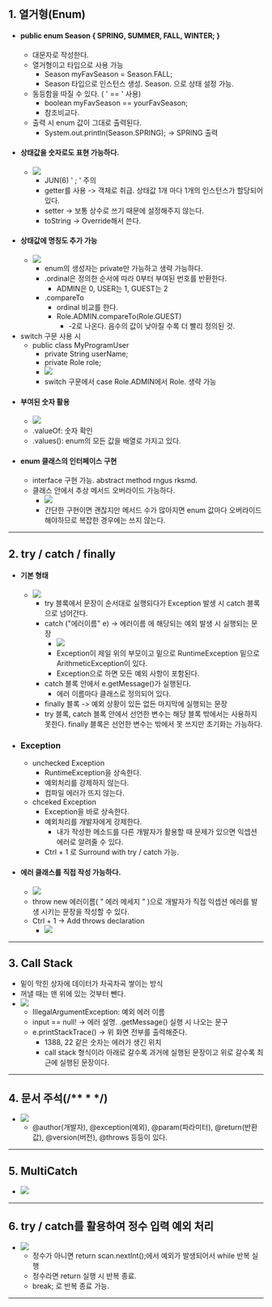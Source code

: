 ## 1. 열거형(Enum)
- #### public enum Season { SPRING, SUMMER, FALL, WINTER; }
	- 대문자로 작성한다.
	- 열거형이고 타입으로 사용 가능
		- Season myFavSeason = Season.FALL;
		- Season 타입으로 인스턴스 생성. Season. 으로 상태 설정 가능.
	- 동등함을 따질 수 있다. ( ' == ' 사용)
		- boolean myFavSeason == yourFavSeason;
		- 참조비교다.
	- 출력 시 enum 값이 그대로 출력된다.
		- System.out.println(Season.SPRING); -> SPRING 출력
- #### 상태값을 숫자로도 표현 가능하다.
	- ![](image/enum1.jpg)
		- JUN(6) ' ; ' 주의
		- getter를 사용 -> 객체로 취급. 상태값 1개 마다 1개의 인스턴스가 할당되어 있다.
		- setter -> 보통 상수로 쓰기 때문에 설정해주지 않는다.
		- toString -> Override해서 쓴다.
- #### 상태값에 명칭도 추가 가능
	- ![](image/enum2.jpg)
		- enum의 생성자는 private만 가능하고 생략 가능하다.
		- .ordinal은 정의한 순서에 따라 0부터 부여된 번호를 반환한다.
			- ADMIN은 0, USER는 1, GUEST는 2
		- .compareTo
			- ordinal 비교를 한다.
			- Role.ADMIN.compareTo(Role.GUEST)
				- -2로 나온다. 음수의 값이 낮아질 수록 더 빨리 정의된 것.
- switch 구문 사용 시
	- public class MyProgramUser
		- private String userName;
		- private Role role;
		- ![](image/role%20switch.jpg)
		- switch 구문에서 case Role.ADMIN에서 Role. 생략 가능
- #### 부여된 숫자 활용
	- ![](image/enum3.jpg)
	- .valueOf: 숫자 확인
	- .values(): enum의 모든 값을 배열로 가지고 있다.
- #### enum 클래스의 인터페이스 구현
	- interface 구현 가능. abstract method rngus rksmd.
	- 클래스 안에서 추상 메서드 오버라이드 가능하다.
		- ![](image/enum4.jpg)
		- 간단한 구현이면 괜찮지만 메서드 수가 많아지면 enum 값마다 오버라이드 해야하므로 복잡한 경우에는 쓰지 않는다.

---
## 2. try / catch / finally
- #### 기본 형태
	- ![](image/try%20catch%20basic.jpg)
		- try 블록에서 문장이 순서대로 실행되다가 Exception 발생 시 catch 블록으로 넘어간다.
		- catch ("에러이름" e) -> 에러이름 에 해당되는 예외 발생 시 실행되는 문장
			- ![](image/예외의%20상속%20관계.jpg)
			- Exception이 제일 위의 부모이고 밑으로 RuntimeException 밑으로 ArithmeticException이 있다.
			- Exception으로 하면 모든 예외 사항이 포함된다.
		- catch 블록 안에서 e.getMessage()가 실행된다.
			- 에러 이름마다 클래스로 정의되어 있다.
		- finally 블록 -> 예외 상황이 있든 없든 마지막에 실행되는 문장
		- try 블록, catch 블록 안에서 선언한 변수는 해당 블록 밖에서는 사용하지 못한다. finally 블록은 선언한 변수는 밖에서 못 쓰지만 초기화는 가능하다.
- ### Exception
	- unchecked Exception
		- RuntimeException을 상속한다.
		- 예외처리를 강제하지 않는다.
		- 컴파일 에러가 뜨지 않는다.
	- chceked Exception
		- Exception을 바로 상속한다.
		- 예외처리를 개발자에게 강제한다.
			- 내가 작성한 메소드를 다른 개발자가 활용할 때 문제가 있으면 익셉션 에러로 알려줄 수 있다.
		- Ctrl + 1 로 Surround with try / catch 가능.
- #### 에러 클래스를 직접 작성 가능하다.
	- ![](image/에러%20클래스%20작성.jpg)
	- throw new 에러이름( " 에러 메세지 " )으로 개발자가 직접 익셉션 에러를 발생 시키는 문장을 작성할 수 있다.
	- Ctrl + 1 -> Add throws declaration
		- ![](image/수동%20예외처리.jpg)

---
## 3. Call Stack
- 밑이 막힌 상자에 데이터가 차곡차곡 쌓이는 방식
- 꺼낼 때는 맨 위에 있는 것부터 뺀다.
- ![](image/error%20message0.jpg)
	- IllegalArgumentException: 예외 에러 이름
	- input == null! -> 에러 설명. .getMessage() 실행 시 나오는 문구
	- e.printStackTrace() -> 위 화면 전부를 출력해준다.
		- 1388, 22 같은 숫자는 에러가 생긴 위치
		- call stack 형식이라 아래로 갈수록 과거에 실행된 문장이고 위로 갈수록 최근에 실행된 문장이다.

---
## 4. 문서 주석(/** * \*/)
 - ![](image/문서%20주석.jpg)
	 - @author(개발자), @exception(예외), @param(파라미터), @return(반환 값), @version(버전), @throws 등등이 있다.

---
## 5. MultiCatch
- ![](image/multicatch.jpg)

---
## 6. try / catch를 활용하여 정수 입력 예외 처리
- ![](image/정수%20입력%20예외%20처리.jpg)
	- 정수가 아니면 return scan.nextInt();에서 예외가 발생되어서 while 반복 실행
	- 정수라면 return 실행 시 반복 종료.
	- break; 로 반복 종료 가능.

---
